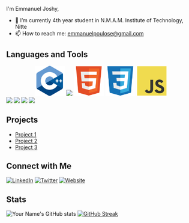 
I'm Emmanuel Joshy,

- 🔭 I’m currently 4th year student in N.M.A.M. Institute of Technology, Nitte
- 📫 How to reach me: emmanuelpoulose@gmail.com

## Languages and Tools
<center>
  <img src="techstack/Cpp.svg" width="80px"></img>
  <img src="techstack/Java" width="80px"></img>
  <img src="techstack/HTML5.svg" width="80px"></img>
  <img src="techstack/CSS3.svg" width="80px"></img>
  <img src="techstack/JavaScript.svg" width="80px"></img>
</center>
<img src="techstack/" width="80px"></img>
<img src="techstack/" width="80px"></img>
<img src="techstack/" width="80px"></img>
<img src="techstack/" width="80px"></img>

## Projects

- [Project 1](Link)
- [Project 2](Link)
- [Project 3](Link)

## Connect with Me

[![LinkedIn](https://img.shields.io/badge/LinkedIn-YourLinkedIn-blue)](YourLinkedInLink)
[![Twitter](https://img.shields.io/badge/Twitter-YourTwitter-blue)](YourTwitterLink)
[![Website](https://img.shields.io/badge/Website-YourWebsite-blue)](YourWebsiteLink)

## Stats

![Your Name's GitHub stats](https://github-readme-stats.vercel.app/api?username=Eman-69&show_icons=true&theme=radical)
<a href="https://git.io/streak-stats"><img src="https://github-readme-streak-stats.herokuapp.com?user=Eman-69&hide_current_streak=true&hide_longest_streak=true" alt="GitHub Streak" /></a>




<!---
Eman-69/Eman-69 is a ✨ special ✨ repository because its `README.md` (this file) appears on your GitHub profile.
You can click the Preview link to take a look at your changes.
--->
